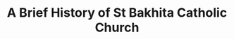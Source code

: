 ---
title: "A Brief History of St Bakhita Catholic Church"
layout: reader
description: "On the 8th of February 2020, St Bakhita Catholic Church was dedicated. This is a brief account of the history of the church, from its foundation at Sakumono to its dedication by the Archbishop of Accra."
feature_image: posts/history-dedication-of-sbcc.jpg
category: uncategorized
published: true
---